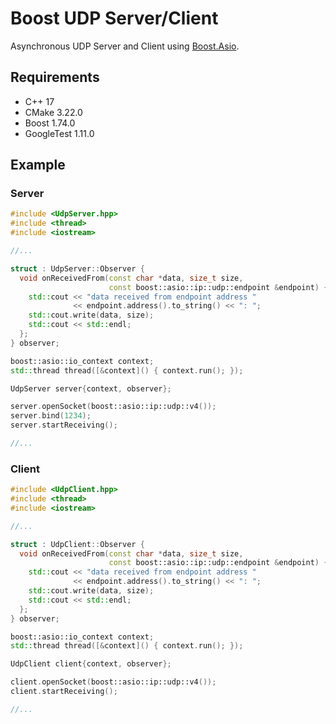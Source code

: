 # Boost UDP Server/Client
Asynchronous UDP Server and Client using [Boost.Asio](https://www.boost.org/doc/libs/1_74_0/doc/html/boost_asio.html).
## Requirements
- C++ 17
- CMake 3.22.0
- Boost 1.74.0
- GoogleTest 1.11.0
## Example
### Server
```cpp
#include <UdpServer.hpp>
#include <thread>
#include <iostream>

//...

struct : UdpServer::Observer {
  void onReceivedFrom(const char *data, size_t size,
                      const boost::asio::ip::udp::endpoint &endpoint) {
    std::cout << "data received from endpoint address "
              << endpoint.address().to_string() << ": ";
    std::cout.write(data, size);
    std::cout << std::endl;
  };
} observer;

boost::asio::io_context context;
std::thread thread([&context]() { context.run(); });

UdpServer server{context, observer};

server.openSocket(boost::asio::ip::udp::v4());
server.bind(1234);
server.startReceiving();

//...
```
### Client
```cpp
#include <UdpClient.hpp>
#include <thread>
#include <iostream>

//...

struct : UdpClient::Observer {
  void onReceivedFrom(const char *data, size_t size,
                      const boost::asio::ip::udp::endpoint &endpoint) {
    std::cout << "data received from endpoint address "
              << endpoint.address().to_string() << ": ";
    std::cout.write(data, size);
    std::cout << std::endl;
  };
} observer;

boost::asio::io_context context;
std::thread thread([&context]() { context.run(); });

UdpClient client{context, observer};

client.openSocket(boost::asio::ip::udp::v4());
client.startReceiving();

//...
```
